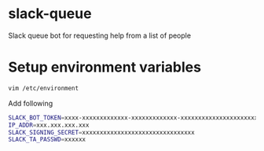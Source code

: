 # slack-queue
Slack queue bot for requesting help from a list of people
# Setup environment variables
```bash
vim /etc/environment
```
Add following 
```bash
SLACK_BOT_TOKEN=xxxx-xxxxxxxxxxxxx-xxxxxxxxxxxxx-xxxxxxxxxxxxxxxxxxxxxxxx
IP_ADDR=xxx.xxx.xxx.xxx
SLACK_SIGNING_SECRET=xxxxxxxxxxxxxxxxxxxxxxxxxxxxxxxx
SLACK_TA_PASSWD=xxxxxx
```
